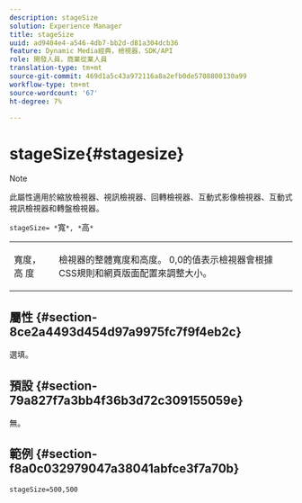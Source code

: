 ```yaml
---
description: stageSize
solution: Experience Manager
title: stageSize
uuid: ad9404e4-a546-4db7-bb2d-d81a304dcb36
feature: Dynamic Media經典，檢視器，SDK/API
role: 開發人員，商業從業人員
translation-type: tm+mt
source-git-commit: 469d1a5c43a972116a8a2efb0de5708800130a99
workflow-type: tm+mt
source-wordcount: '67'
ht-degree: 7%

---
```



# stageSize{#stagesize}

>[!NOTE]
>
>此屬性適用於縮放檢視器、視訊檢視器、回轉檢視器、互動式影像檢視器、互動式視訊檢視器和轉盤檢視器。

`stageSize= *`寬`*, *`高`*`

<table id="table_0070E5402099428DBEA2A900CADB2BAA"> 
 <tbody> 
  <tr> 
   <td colname="col1"> <p><span class="codeph"> <span class="varname"> 寬度</span>，高<span class="varname"> 度</span></span> </p> </td> 
   <td colname="col2"> <p> 檢視器的整體寬度和高度。 <span class="codeph"> 0,0</span>的值表示檢視器會根據CSS規則和網頁版面配置來調整大小。 </p> </td> 
  </tr> 
 </tbody> 
</table>

## 屬性 {#section-8ce2a4493d454d97a9975fc7f9f4eb2c}

選填。

## 預設 {#section-79a827f7a3bb4f36b3d72c309155059e}

無。

## 範例 {#section-f8a0c032979047a38041abfce3f7a70b}

`stageSize=500,500`
